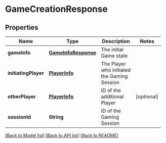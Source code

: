 # GameCreationResponse

## Properties
Name | Type | Description | Notes
------------ | ------------- | ------------- | -------------
**gameInfo** | [**GameInfoResponse**](GameInfoResponse.md) | The initial Game state | 
**initiatingPlayer** | [**PlayerInfo**](PlayerInfo.md) | The Player who initiated the Gaming Session | 
**otherPlayer** | [**PlayerInfo**](PlayerInfo.md) | ID of the additional Player | [optional] 
**sessionId** | **String** | ID of the Gaming Session | 

[[Back to Model list]](../README.md#documentation-for-models) [[Back to API list]](../README.md#documentation-for-api-endpoints) [[Back to README]](../README.md)


